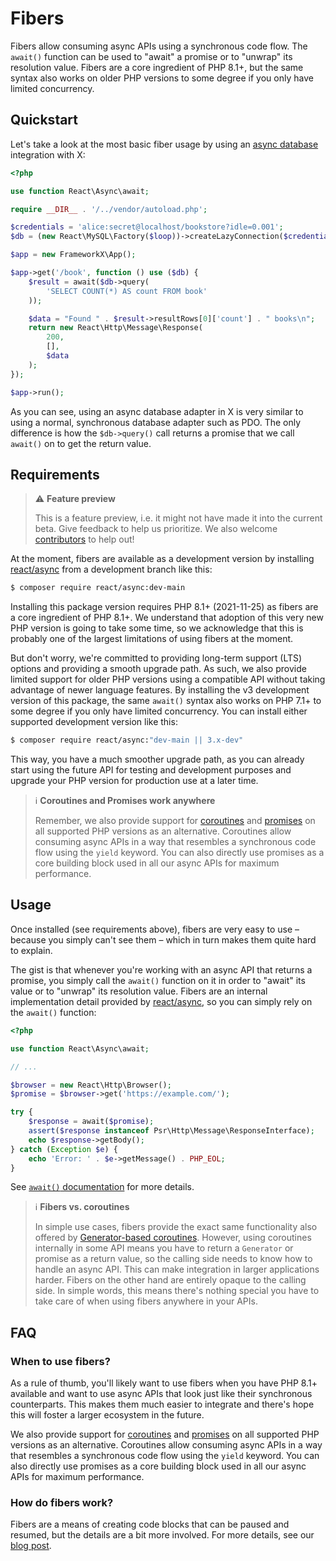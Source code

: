# Fibers

Fibers allow consuming async APIs using a synchronous code flow. The `await()`
function can be used to "await" a promise or to "unwrap" its resolution value.
Fibers are a core ingredient of PHP 8.1+, but the same syntax also works on
older PHP versions to some degree if you only have limited concurrency.

## Quickstart

Let's take a look at the most basic fiber usage by using an
[async database](../integrations/database.md) integration with X:

```php title="public/index.php"
<?php

use function React\Async\await;

require __DIR__ . '/../vendor/autoload.php';

$credentials = 'alice:secret@localhost/bookstore?idle=0.001';
$db = (new React\MySQL\Factory($loop))->createLazyConnection($credentials);

$app = new FrameworkX\App();

$app->get('/book', function () use ($db) {
    $result = await($db->query(
        'SELECT COUNT(*) AS count FROM book'
    ));

    $data = "Found " . $result->resultRows[0]['count'] . " books\n";
    return new React\Http\Message\Response(
        200,
        [],
        $data
    );
});

$app->run();
```

As you can see, using an async database adapter in X is very similar to using
a normal, synchronous database adapter such as PDO. The only difference is how
the `$db->query()` call returns a promise that we call `await()` on to get the
return value.

## Requirements

> ⚠️ **Feature preview**
>
> This is a feature preview, i.e. it might not have made it into the current beta.
> Give feedback to help us prioritize.
> We also welcome [contributors](../getting-started/community.md) to help out!

At the moment, fibers are available as a development version by installing
[react/async](https://github.com/reactphp/async) from a development branch
like this:

```bash
$ composer require react/async:dev-main
```

Installing this package version requires PHP 8.1+ (2021-11-25) as fibers are a
core ingredient of PHP 8.1+. We understand that adoption of this very new PHP
version is going to take some time, so we acknowledge that this is probably one
of the largest limitations of using fibers at the moment.

But don't worry, we're committed to providing long-term support (LTS) options
and providing a smooth upgrade path. As such, we also provide limited support
for older PHP versions using a compatible API without taking advantage of newer
language features. By installing the v3 development version of this package, the
same `await()` syntax also works on PHP 7.1+ to some degree if you only have
limited concurrency. You can install either supported development version like
this:

```bash
$ composer require react/async:"dev-main || 3.x-dev"
```

This way, you have a much smoother upgrade path, as you can already start using
the future API for testing and development purposes and upgrade your PHP version
for production use at a later time.

> ℹ️ **Coroutines and Promises work anywhere**
>
> Remember, we also provide support for [coroutines](coroutines.md) and
> [promises](promises.md) on all supported PHP versions as an alternative.
> Coroutines allow consuming async APIs in a way that resembles a synchronous
> code flow using the `yield` keyword. You can also directly use promises as a
> core building block used in all our async APIs for maximum performance.

## Usage

Once installed (see requirements above), fibers are very easy to use – because
you simply can't see them – which in turn makes them quite hard to explain.

The gist is that whenever you're working with an async API that returns a
promise, you simply call the `await()` function on it in order to "await" its
value or to "unwrap" its resolution value. Fibers are an internal implementation
detail provided by [react/async](https://github.com/reactphp/async), so you
can simply rely on the `await()` function:

```php
<?php

use function React\Async\await;

// ...

$browser = new React\Http\Browser();
$promise = $browser->get('https://example.com/');

try {
    $response = await($promise);
    assert($response instanceof Psr\Http\Message\ResponseInterface);
    echo $response->getBody();
} catch (Exception $e) {
    echo 'Error: ' . $e->getMessage() . PHP_EOL;
}
```

See [`await()` documentation](https://github.com/reactphp/async#await) for more
details.

> ℹ️ **Fibers vs. coroutines**
>
> In simple use cases, fibers provide the exact same functionality also offered
> by [Generator-based coroutines](coroutines.md). However, using coroutines
> internally in some API means you have to return a `Generator` or promise as a
> return value, so the calling side needs to know how to handle an async API.
> This can make integration in larger applications harder. Fibers on the other
> hand are entirely opaque to the calling side. In simple words, this means
> there's nothing special you have to take care of when using fibers anywhere
> in your APIs.

## FAQ

### When to use fibers?

As a rule of thumb, you'll likely want to use fibers when you have PHP 8.1+
available and want to use async APIs that look just like their synchronous
counterparts. This makes them much easier to integrate and there's hope this
will foster a larger ecosystem in the future.

We also provide support for [coroutines](coroutines.md) and
[promises](promises.md) on all supported PHP versions as an alternative.
Coroutines allow consuming async APIs in a way that resembles a synchronous
code flow using the `yield` keyword. You can also directly use promises as a
core building block used in all our async APIs for maximum performance.

### How do fibers work?

Fibers are a means of creating code blocks that can be paused and resumed, but
the details are a bit more involved. For more details, see our
[blog post](https://clue.engineering/2021/fibers-in-php).
